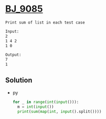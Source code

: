 # [BJ_9085](https://acmicpc.net/problem/9085)

```en
Print sum of list in each test case
```

```txt
Input:
2
1 4 2
1 0

Output:
7
1
```

## Solution

* py

  ```py
  for _ in range(int(input())):
    m = int(input())
    print(sum(map(int, input().split())))
  ```
